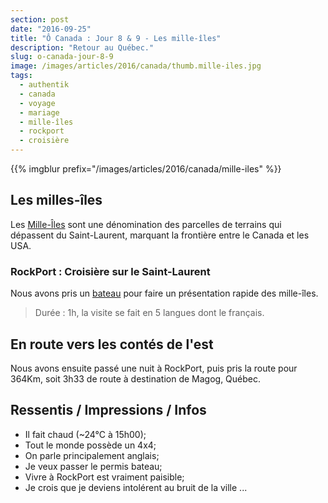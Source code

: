 ```yaml
---
section: post
date: "2016-09-25"
title: "Ô Canada : Jour 8 & 9 - Les mille-îles"
description: "Retour au Québec."
slug: o-canada-jour-8-9
image: /images/articles/2016/canada/thumb.mille-iles.jpg
tags:
  - authentik
  - canada
  - voyage
  - mariage
  - mille-îles
  - rockport
  - croisière
---
```


{{% imgblur prefix="/images/articles/2016/canada/mille-iles" %}}

## Les milles-îles

Les [Mille-Îles](https://fr.wikipedia.org/wiki/Archipel_des_Mille-Îles) sont une dénomination des parcelles de terrains qui dépassent du Saint-Laurent, marquant la frontière entre le Canada et les USA.

### RockPort : Croisière sur le Saint-Laurent

Nous avons pris un [bateau](http://rockportcruises.com) pour faire un présentation rapide des mille-îles.

> Durée : 1h, la visite se fait en 5 langues dont le français.

## En route vers les contés de l'est

Nous avons ensuite passé une nuit à RockPort, puis pris la route pour 364Km, soit 3h33 de route à destination de Magog, Québec.

## Ressentis / Impressions / Infos

  * Il fait chaud (~24°C à 15h00);
  * Tout le monde possède un 4x4;
  * On parle principalement anglais;
  * Je veux passer le permis bateau;
  * Vivre à RockPort est vraiment paisible;
  * Je crois que je deviens intolérent au bruit de la ville ...
